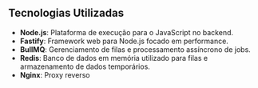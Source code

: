 ## Tecnologias Utilizadas

- **Node.js**: Plataforma de execução para o JavaScript no backend.
- **Fastify**: Framework web para Node.js focado em performance.
- **BullMQ**: Gerenciamento de filas e processamento assíncrono de jobs.
- **Redis**: Banco de dados em memória utilizado para filas e armazenamento de dados temporários.
- **Nginx**: Proxy reverso